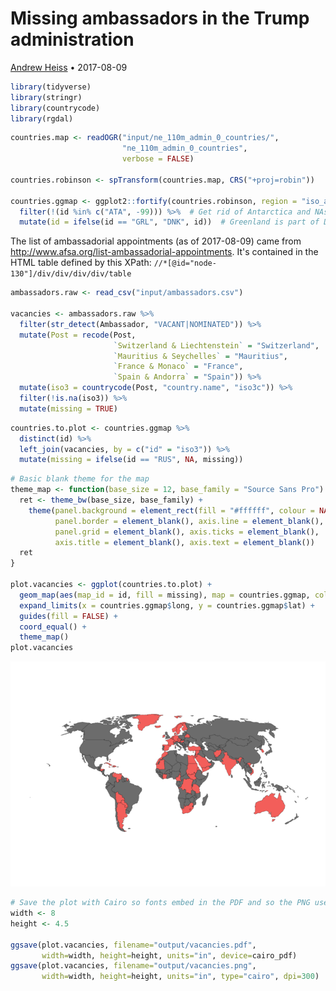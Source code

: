 
Missing ambassadors in the Trump administration
===============================================

[Andrew Heiss](https://www.andrewheiss.com) • 2017-08-09

``` r
library(tidyverse)
library(stringr)
library(countrycode)
library(rgdal)
```

``` r
countries.map <- readOGR("input/ne_110m_admin_0_countries/", 
                         "ne_110m_admin_0_countries", 
                         verbose = FALSE)

countries.robinson <- spTransform(countries.map, CRS("+proj=robin"))

countries.ggmap <- ggplot2::fortify(countries.robinson, region = "iso_a3") %>%
  filter(!(id %in% c("ATA", -99))) %>%  # Get rid of Antarctica and NAs
  mutate(id = ifelse(id == "GRL", "DNK", id))  # Greenland is part of Denmark
```

The list of ambassadorial appointments (as of 2017-08-09) came from <http://www.afsa.org/list-ambassadorial-appointments>. It's contained in the HTML table defined by this XPath: `//*[@id="node-130"]/div/div/div/div/table`

``` r
ambassadors.raw <- read_csv("input/ambassadors.csv")

vacancies <- ambassadors.raw %>%
  filter(str_detect(Ambassador, "VACANT|NOMINATED")) %>%
  mutate(Post = recode(Post,
                       `Switzerland & Liechtenstein` = "Switzerland",
                       `Mauritius & Seychelles` = "Mauritius",
                       `France & Monaco` = "France",
                       `Spain & Andorra` = "Spain")) %>%
  mutate(iso3 = countrycode(Post, "country.name", "iso3c")) %>%
  filter(!is.na(iso3)) %>%
  mutate(missing = TRUE)
```

``` r
countries.to.plot <- countries.ggmap %>%
  distinct(id) %>%
  left_join(vacancies, by = c("id" = "iso3")) %>%
  mutate(missing = ifelse(id == "RUS", NA, missing))
```

``` r
# Basic blank theme for the map
theme_map <- function(base_size = 12, base_family = "Source Sans Pro") {
  ret <- theme_bw(base_size, base_family) + 
    theme(panel.background = element_rect(fill = "#ffffff", colour = NA),
          panel.border = element_blank(), axis.line = element_blank(),
          panel.grid = element_blank(), axis.ticks = element_blank(),
          axis.title = element_blank(), axis.text = element_blank())
  ret
}

plot.vacancies <- ggplot(countries.to.plot) +
  geom_map(aes(map_id = id, fill = missing), map = countries.ggmap, colour = "black", size = 0.1) +
  expand_limits(x = countries.ggmap$long, y = countries.ggmap$lat) +
  guides(fill = FALSE) +
  coord_equal() +
  theme_map()
plot.vacancies
```

![](README_files/figure-markdown_github-ascii_identifiers/plot-vacancies-1.png)

``` r
# Save the plot with Cairo so fonts embed in the PDF and so the PNG uses the right resolution
width <- 8
height <- 4.5

ggsave(plot.vacancies, filename="output/vacancies.pdf",
       width=width, height=height, units="in", device=cairo_pdf)
ggsave(plot.vacancies, filename="output/vacancies.png",
       width=width, height=height, units="in", type="cairo", dpi=300)
```
